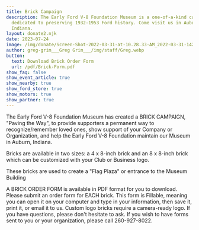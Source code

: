 ```yaml
---
title: Brick Campaign
description: The Early Ford V-8 Foundation Museum is a one-of-a-kind car museum
  dedicated to preserving 1932-1953 Ford history. Come visit us in Auburn,
  Indiana.
layout: donate2.njk
date: 2023-07-24
image: /img/donate/Screen-Shot-2022-03-31-at-10.28.33-AM_2022-03-31-142959_mfnl.webp
author: greg-grim___Greg Grim___/img/staff/Greg.webp
button:
  text: Download Brick Order Form
  url: /pdf/Brick-Form.pdf
show_faq: false
show_event_article: true
show_nearby: true
show_ford_store: true
show_motors: true
show_partner: true
---
```

The Early Ford V-8 Foundation Museum has created a BRICK CAMPAIGN,
"Paving the Way", to provide supporters a permanent way to recognize/remember loved ones, show support of your Company or Organization, and help the Early Ford V-8 Foundation maintain our Museum in Auburn, Indiana.

Bricks are available in two sizes: a 4 x 8-inch brick and an 8 x 8-inch brick which can be customized with your Club or Business logo.

These bricks are used to create a "Flag Plaza" or entrance to the Museum Building

A BRICK ORDER FORM is available in PDF format for you to download. Please submit an order form for EACH brick. This form is Fillable, meaning you can open it on your computer and type in your information, then save it, print it, or email it to us. Custom logo bricks require a camera-ready logo. If you have questions, please don't hesitate to ask. If you wish to have forms sent to you or your organization, please call 260-927-8022.

